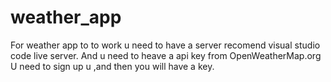 # weather_app


For weather app to to work u need to have a server recomend visual studio code live server.
And u need to heave a api key from OpenWeatherMap.org
U need to sign up u ,and then you will have a key.
